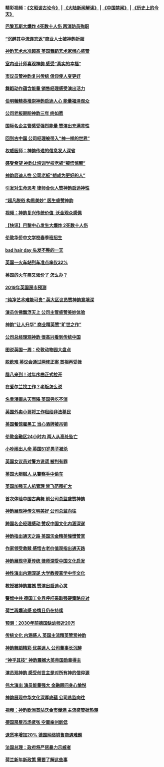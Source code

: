 #### 精彩视频：[《文昭谈古论今》](https://github.com/gfw-breaker/wenzhao/blob/master/README.md?t=01140630) | [《大陆新闻解读》](https://github.com/gfw-breaker/ntdtv-comedy/blob/master/README.md?t=01140630) | [《中国禁闻》](https://github.com/gfw-breaker/ntdtv-news/blob/master/README.md?t=01140630) | [《历史上的今天》](https://github.com/gfw-breaker/today-in-history/blob/master/README.md?t=01140630) 

#### [巴黎瓦斯大爆炸 4死数十人伤 两消防员殉职](../pages/nsc974/n10973956.md?t=01140630) 

#### [“沉醉其中流连忘返”商业人士被神韵折服](../pages/nsc974/n10973730.md?t=01140630) 

#### [神韵艺术水准超高 英国舞蹈艺术家倾心盛赞](../pages/nsc974/n10973515.md?t=01140630) 

#### [室内设计师喜观神韵 感受“真实的幸福”](../pages/nsc974/n10973397.md?t=01140630) 

#### [市议员赞神韵复兴传统 信仰使人变更好](../pages/nsc974/n10973340.md?t=01140630) 

#### [舞蹈动作蕴含能量 销售经理感受演出活力](../pages/nsc974/n10973210.md?t=01140630) 

#### [伯明翰精英推崇神韵启迪人心 能量福泽观众](../pages/nsc974/n10971911.md?t=01140630) 

#### [公司老板期盼神韵三年 终如愿](../pages/nsc974/n10971777.md?t=01140630) 

#### [国际名企主管感受强烈能量 赞演出充满灵性](../pages/nsc974/n10971724.md?t=01140630) 

#### [回到古中国 公司经理被带入“神一样的世界”](../pages/nsc974/n10971705.md?t=01140630) 

#### [权威医师：神韵传递的信息发人深省](../pages/nsc974/n10971688.md?t=01140630) 

#### [感受希望 神韵让培训学校老板“顿悟惊醒”](../pages/nsc974/n10971444.md?t=01140630) 

#### [神韵启迪人性 公司老板“想成为更好的人”](../pages/nsc974/n10971424.md?t=01140630) 

#### [引发对生命思考 律师合伙人赞神韵启迪神性](../pages/nsc974/n10971151.md?t=01140630) 

#### [“超凡脱俗 构思美妙” 医生盛赞神韵](../pages/nsc974/n10971122.md?t=01140630) 

#### [视频：神韵复兴传统价值  沃金观众感佩](../pages/nsc974/n10970961.md?t=01140630) 

#### [【快讯】巴黎中心发生大爆炸 2死数十人伤](../pages/nsc974/n10970675.md?t=01140630) 

#### [伦敦华侨中文学校春季班招生](../pages/nsc974/n10970785.md?t=01140630) 

#### [bad hair day 头发不整的一天](../pages/nsc974/n10970780.md?t=01140630) 

#### [英国一火车站列车准点率仅32%](../pages/nsc974/n10970775.md?t=01140630) 

#### [英国的火车票又涨价了 怎么办？](../pages/nsc974/n10970766.md?t=01140630) 

#### [2019年英国房市预测](../pages/nsc974/n10970729.md?t=01140630) 

#### [“纯净艺术难能可贵” 英大区议员赞神韵意境深](../pages/nsc974/n10970162.md?t=01140630) 

#### [演员仿佛飘浮天上 公司主管盛赞美妙体验](../pages/nsc974/n10969882.md?t=01140630) 

#### [神韵“让人升华” 商业精英赞“旷世之作”](../pages/nsc974/n10969860.md?t=01140630) 

#### [公司总经理观神韵 很高兴看到传统中国](../pages/nsc974/n10969730.md?t=01140630) 

#### [图说英国一周：伦敦动物园大盘点](../pages/nsc974/n10969365.md?t=01140630) 

#### [脱欧难 英议会通过两修正案 首相再受挫](../pages/nsc974/n10968468.md?t=01140630) 

#### [腊八来到！过年序曲正式拉开](../pages/nsc974/n10968649.md?t=01140630) 

#### [在爱尔兰找工作？老板怎么说](../pages/nsc974/n10968555.md?t=01140630) 

#### [名贵漫画从天而降 英国男吃不消](../pages/nsc974/n10968559.md?t=01140630) 

#### [英国外卖小哥将工作租给非法移民](../pages/nsc974/n10968548.md?t=01140630) 

#### [英国餐馆雇黑工 当心酒牌被吊销](../pages/nsc974/n10968537.md?t=01140630) 

#### [伦敦金融区24小时内 两人从高处坠亡](../pages/nsc974/n10968533.md?t=01140630) 

#### [小吵闹出人命 英国51岁男子被杀](../pages/nsc974/n10968526.md?t=01140630) 

#### [英国女议员对警方说谎 被判有罪](../pages/nsc974/n10968517.md?t=01140630) 

#### [英国大胆贼人 从警察手中偷车](../pages/nsc974/n10968489.md?t=01140630) 

#### [英国加强无人机管理 禁飞范围扩大](../pages/nsc974/n10968473.md?t=01140630) 

#### [首次体验中国古典舞 前公司总监盛赞神韵](../pages/nsc974/n10967619.md?t=01140630) 

#### [神韵展现神传文明美好 公司总监向往](../pages/nsc974/n10967402.md?t=01140630) 

#### [跨国名企经理感动 赞叹中国文化内涵深遂](../pages/nsc974/n10967396.md?t=01140630) 

#### [神韵指出通天之路 英国沃金精英憧憬赞赏](../pages/nsc974/n10967254.md?t=01140630) 

#### [作家领受救赎 感悟古老价值观指出通天路](../pages/nsc974/n10967056.md?t=01140630) 

#### [神韵展现华夏传统 律师深受中国文化启发](../pages/nsc974/n10966824.md?t=01140630) 

#### [神性演出内涵深遂 大学教授喜学中华文化](../pages/nsc974/n10966804.md?t=01140630) 

#### [教授被神韵震撼 赞演出启迪心灵](../pages/nsc974/n10966792.md?t=01140630) 

#### [警惕中共 德国工业界呼吁采取强硬策略应对](../pages/nsc974/n10966701.md?t=01140630) 

#### [荷兰再爆流感 疫情且仍在持续](../pages/nsc974/n10965996.md?t=01140630) 

#### [预测：2030年前德国缺幼师近20万](../pages/nsc974/n10965934.md?t=01140630) 

#### [传统文化 内涵感人 英国主流精英赞赏神韵](../pages/nsc974/n10965374.md?t=01140630) 

#### [神韵舞蹈精彩 优美迷人 公司董事长沉醉](../pages/nsc974/n10965237.md?t=01140630) 

#### [“神乎其技” 神韵震撼大英帝国勋章得主](../pages/nsc974/n10964718.md?t=01140630) 

#### [演员观神韵 感受创世主是对所有神的信仰源](../pages/nsc974/n10964931.md?t=01140630) 

#### [伟大演出 演员能量强大 金融顾问身心愉悦](../pages/nsc974/n10964616.md?t=01140630) 

#### [神韵展现中华文化深厚底蕴 公司总监向往](../pages/nsc974/n10964581.md?t=01140630) 

#### [视频：神韵欧洲首站沃金市爆满 主流盛赞掀热潮](../pages/nsc974/n10964483.md?t=01140630) 

#### [德国房屋市场紧张 空置率创新低](../pages/nsc974/n10964397.md?t=01140630) 

#### [退货率增加20% 德国网络销售商遇难题](../pages/nsc974/n10964456.md?t=01140630) 

#### [法国总理：政府将严惩暴力示威者](../pages/nsc974/n10963993.md?t=01140630) 

#### [荷兰新年新政策 需要了解这些事](../pages/nsc974/n10963965.md?t=01140630) 


